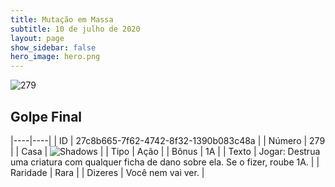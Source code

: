 ```yaml
---
title: Mutação em Massa
subtitle: 10 de julho de 2020
layout: page
show_sidebar: false
hero_image: hero.png
---
```


![279](https://cdn.keyforgegame.com/media/card_front/pt/479_279_V557QC8HH5C9_pt.png)

## Golpe Final

|----|----|
| ID | 27c8b665-7f62-4742-8f32-1390b083c48a |
| Número | 279 |
| Casa | ![Shadows](https://archonarcana.com/images/thumb/e/ee/Shadows.png/22px-Shadows.png "Sombras") |
| Tipo | Ação |
| Bônus | 1A |
| Texto | Jogar: Destrua uma criatura com qualquer ficha de dano sobre ela.  Se o fizer, roube 1A. |
| Raridade | Rara |
| Dizeres | Você nem vai ver. |
